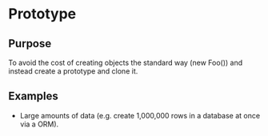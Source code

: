 # Prototype

## Purpose

To avoid the cost of creating objects the standard way (new Foo()) and instead create a prototype and clone it.

## Examples

* Large amounts of data (e.g. create 1,000,000 rows in a database at once via a ORM).
